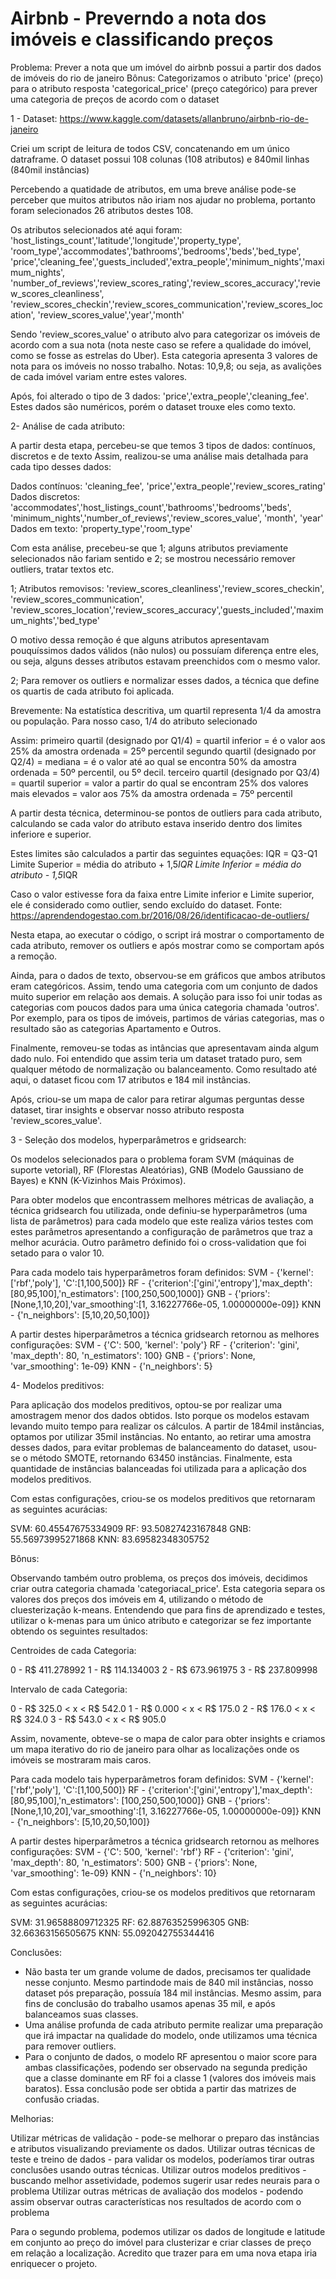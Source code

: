 # Airbnb - Preverndo a nota dos imóveis e classificando preços 

Problema: Prever a nota que um imóvel do airbnb possui a partir dos dados de imóveis do rio de janeiro 
Bônus: Categorizamos o atributo 'price' (preço) para o atributo resposta 'categorical_price' (preço categórico)
para prever uma categoria de preços de acordo com o dataset

1 - Dataset: https://www.kaggle.com/datasets/allanbruno/airbnb-rio-de-janeiro

Criei um script de leitura de todos CSV, concatenando em um único datraframe. O dataset possui 108 colunas (108 atributos) e 840mil linhas (840mil instâncias)

Percebendo a quatidade de atributos, em uma breve análise pode-se perceber que muitos atributos não iriam nos ajudar no problema, portanto foram selecionados 26 atributos destes 108.

Os atributos selecionados até aqui foram: 
'host_listings_count','latitude','longitude','property_type',
'room_type','accommodates','bathrooms','bedrooms','beds','bed_type',
'price','cleaning_fee','guests_included','extra_people','minimum_nights','maximum_nights',
'number_of_reviews','review_scores_rating','review_scores_accuracy','review_scores_cleanliness',
'review_scores_checkin','review_scores_communication','review_scores_location',
'review_scores_value','year','month'

Sendo 'review_scores_value' o atributo alvo para categorizar os imóveis de acordo com a sua nota (nota neste caso se refere a qualidade do imóvel, como se fosse as estrelas do Uber). Esta categoria apresenta 3 valores de nota para os imóveis no nosso trabalho. Notas: 10,9,8; ou seja, as avalições de cada imóvel variam entre estes valores.

Após, foi alterado o tipo de 3 dados: 'price','extra_people','cleaning_fee'. Estes dados são numéricos, porém o dataset trouxe eles como texto.

2- Análise de cada atributo:

A partir desta etapa, percebeu-se que temos 3 tipos de dados: contínuos, discretos e de texto
Assim, realizou-se uma análise mais detalhada para cada tipo desses dados:

Dados contínuos:  'cleaning_fee', 'price','extra_people','review_scores_rating'
Dados discretos: 'accommodates','host_listings_count','bathrooms','bedrooms','beds',
                'minimum_nights','number_of_reviews','review_scores_value', 'month', 'year'
Dados em texto: 'property_type','room_type'

Com esta análise, precebeu-se que 1; alguns atributos previamente selecionados não fariam sentido e 2; se mostrou necessário remover outliers, tratar textos etc.

1; Atributos removisos: 'review_scores_cleanliness','review_scores_checkin', 'review_scores_communication',
       'review_scores_location','review_scores_accuracy','guests_included','maximum_nights','bed_type'
       
O motivo dessa remoção é que alguns atributos apresentavam pouquíssimos dados válidos (não nulos) ou possuíam diferença entre eles, ou seja, alguns desses atributos estavam preenchidos com o mesmo valor.

2; Para remover os outliers e normalizar esses dados, a técnica que define os quartis de cada atributo foi aplicada.

Brevemente:
Na estatística descritiva, um quartil representa 1/4 da amostra ou população. Para nosso caso, 1/4 do atributo selecionado

Assim:
primeiro quartil (designado por Q1/4) = quartil inferior = é o valor aos 25% da amostra ordenada = 25º percentil
segundo quartil (designado por Q2/4) = mediana = é o valor até ao qual se encontra 50% da amostra ordenada = 50º percentil, ou 5º decil.
terceiro quartil (designado por Q3/4) = quartil superior = valor a partir do qual se encontram 25% dos valores mais elevados = valor aos 75% da amostra ordenada = 75º percentil

A partir desta técnica, determinou-se pontos de outliers para cada atributo, calculando se cada valor do atributo estava inserido dentro dos limites inferiore e superior.

Estes limites são calculados a partir das seguintes equações:
   IQR = Q3-Q1
   Limite Superior = média do atributo + 1,5*IQR
   Limite Inferior = média do atributo - 1,5*IQR

Caso o valor estivesse fora da faixa entre Limite inferior e Limite superior, ele é considerado como outlier, sendo excluído do dataset.
Fonte: https://aprendendogestao.com.br/2016/08/26/identificacao-de-outliers/

Nesta etapa, ao executar o código, o script irá mostrar o comportamento de cada atributo, remover os outliers e após mostrar como se comportam após a remoção.

Ainda, para o dados de texto, observou-se em gráficos que ambos atributos eram categóricos. 
Assim, tendo uma categoria com um conjunto de dados muito superior em relação aos demais. A solução para isso foi unir todas as categorias com poucos dados para uma única categoria chamada 'outros'. Por exemplo, para os tipos de imóveis, partimos de várias categorias, mas o resultado são as categorias Apartamento e Outros.

Finalmente, removeu-se todas as intâncias que apresentavam ainda algum dado nulo. 
Foi entendido que assim teria um dataset tratado puro, sem qualquer método de normalização ou balanceamento. 
Como resultado até aqui, o dataset ficou com 17 atributos e 184 mil instâncias.

Após, criou-se um mapa de calor para retirar algumas perguntas desse dataset, tirar insights e observar nosso atributo resposta 'review_scores_value'. 

3 - Seleção dos modelos, hyperparâmetros e gridsearch:

Os modelos selecionados para o problema foram SVM (máquinas de suporte vetorial), RF (Florestas Aleatórias), GNB (Modelo Gaussiano de Bayes) e KNN (K-Vizinhos Mais Próximos).

Para obter modelos que encontrassem melhores métricas de avaliação, a técnica gridsearch fou utilizada, onde definiu-se hyperparâmetros (uma lista de parâmetros) para cada modelo que este realiza vários testes com estes parâmetros apresentando a configuração de parâmetros que traz a melhor acurácia.
Outro parâmetro definido foi o cross-validation que foi setado para o valor 10.

Para cada modelo tais hyperparâmetros foram definidos:
SVM - {'kernel':['rbf','poly'], 'C':[1,100,500]}
RF - {'criterion':['gini','entropy'],'max_depth': [80,95,100],'n_estimators': [100,250,500,1000]}
GNB - {'priors': [None,1,10,20],'var_smoothing':[1, 3.16227766e-05, 1.00000000e-09]}
KNN - {'n_neighbors': [5,10,20,50,100]}

A partir destes hiperparâmetros a técnica gridsearch retornou as melhores configurações:
SVM - {'C': 500, 'kernel': 'poly'}
RF - {'criterion': 'gini', 'max_depth': 80, 'n_estimators': 100}
GNB - {'priors': None, 'var_smoothing': 1e-09}
KNN - {'n_neighbors': 5}

4- Modelos preditivos:

Para aplicação dos modelos preditivos, optou-se por realizar uma amostragem menor dos dados obtidos. Isto porque os modelos estavam levando muito tempo para realizar os cálculos. A partir de 184mil instâncias, optamos por utilizar 35mil instâncias. 
No entanto, ao retirar uma amostra desses dados, para evitar problemas de balanceamento do dataset, usou-se o método SMOTE, retornando 63450 instâncias. 
Finalmente, esta quantidade de instâncias balanceadas foi utilizada para a aplicação dos modelos preditivos.

Com estas configurações, criou-se os modelos preditivos que retornaram as seguintes acurácias:

SVM: 60.45547675334909
RF: 93.50827423167848
GNB: 55.56973995271868
KNN: 83.69582348305752

Bônus:

Observando também outro problema, os preços dos imóveis, decidimos criar outra categoria chamada 'categoriacal_price'. 
Esta categoria separa os valores dos preços dos imóveis em 4, utilizando o método de cluesterização k-means. 
Entendendo que para fins de aprendizado e testes, utilizar o k-menas para um único atributo e categorizar se fez importante obtendo os seguintes resultados:

Centroides de cada Categoria:

0 - R$ 411.278992
1 - R$ 114.134003
2 - R$ 673.961975
3 - R$ 237.809998

Intervalo de cada Categoria:

0 - R$ 325.0 < x < R$ 542.0
1 - R$ 0.000 < x < R$ 175.0
2 - R$ 176.0 < x < R$ 324.0
3 - R$ 543.0 < x < R$ 905.0

Assim, novamente, obteve-se o mapa de calor para obter insights e criamos um mapa iterativo do rio de janeiro para olhar as localizações onde os imóveis se mostraram mais caros.

Para cada modelo tais hyperparâmetros foram definidos:
SVM - {'kernel':['rbf','poly'], 'C':[1,100,500]}
RF - {'criterion':['gini','entropy'],'max_depth': [80,95,100],'n_estimators': [100,250,500,1000]}
GNB - {'priors': [None,1,10,20],'var_smoothing':[1, 3.16227766e-05, 1.00000000e-09]}
KNN - {'n_neighbors': [5,10,20,50,100]}

A partir destes hiperparâmetros a técnica gridsearch retornou as melhores configurações:
SVM - {'C': 500, 'kernel': 'rbf'}
RF - {'criterion': 'gini', 'max_depth': 80, 'n_estimators': 500}
GNB - {'priors': None, 'var_smoothing': 1e-09}
KNN - {'n_neighbors': 10}

Com estas configurações, criou-se os modelos preditivos que retornaram as seguintes acurácias:

SVM: 31.96588809712325
RF: 62.88763525996305
GNB: 32.66363156505675
KNN: 55.092042755344416

Conclusões:

- Não basta ter um grande volume de dados, precisamos ter qualidade nesse conjunto. Mesmo partindode mais de 840 mil instâncias, nosso dataset pós preparação, possuía 184 mil instâncias. Mesmo assim, para fins de conclusão do trabalho usamos apenas 35 mil, e após balanceamos suas classes.
- Uma análise profunda de cada atributo permite realizar uma preparação que irá impactar na qualidade do modelo, onde utilizamos uma técnica para remover outliers.
- Para o conjunto de dados, o modelo RF apresentou o maior score para ambas classificações, podendo ser observado na segunda predição que a classe dominante em RF foi a classe 1 (valores dos imóveis mais baratos). Essa conclusão pode ser obtida a partir das matrizes de confusão criadas.

Melhorias:

Utilizar métricas de validação - pode-se melhorar o preparo das instâncias e atributos visualizando previamente os dados.
Utilizar outras técnicas de teste e treino de dados - para validar os modelos, poderíamos tirar outras conclusões usando outras técnicas.
Utilizar outros modelos preditivos - buscando melhor assetividade, podemos sugerir usar redes neurais para o problema
Utilizar outras métricas de avaliação dos modelos - podendo assim observar outras características nos resultados de acordo com o problema

Para o segundo problema, podemos utilizar os dados de longitude e latitude em conjunto ao preço do imóvel para clusterizar e criar classes de preço em relação a localização. Acredito que trazer para em uma nova etapa iria enriquecer o projeto.
